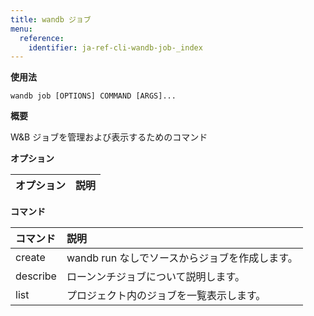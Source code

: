 ```yaml
---
title: wandb ジョブ
menu:
  reference:
    identifier: ja-ref-cli-wandb-job-_index
---
```


**使用法**

`wandb job [OPTIONS] COMMAND [ARGS]...`

**概要**

W&B ジョブを管理および表示するためのコマンド


**オプション**

| **オプション** | **説明** |
| :--- | :--- |


**コマンド**

| **コマンド** | **説明** |
| :--- | :--- |
| create | wandb run なしでソースからジョブを作成します。 |
| describe | ローンンチジョブについて説明します。 |
| list | プロジェクト内のジョブを一覧表示します。 |